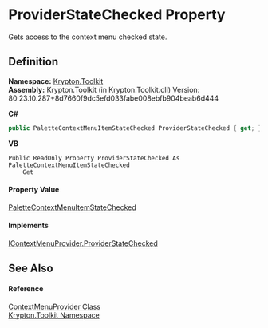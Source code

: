 # ProviderStateChecked Property


Gets access to the context menu checked state.



## Definition
**Namespace:** <a href="79d2eac2-21f4-54ff-7552-b20c33c30600.md">Krypton.Toolkit</a>  
**Assembly:** Krypton.Toolkit (in Krypton.Toolkit.dll) Version: 80.23.10.287+8d7660f9dc5efd033fabe008ebfb904beab6d444

**C#**
``` C#
public PaletteContextMenuItemStateChecked ProviderStateChecked { get; }
```
**VB**
``` VB
Public ReadOnly Property ProviderStateChecked As PaletteContextMenuItemStateChecked
	Get
```



#### Property Value
<a href="7a6b598d-4985-a7cc-cf17-a7ef9a02b135.md">PaletteContextMenuItemStateChecked</a>

#### Implements
<a href="a8ee8db0-4dfb-52b0-3ecf-21e72dc9534b.md">IContextMenuProvider.ProviderStateChecked</a>  


## See Also


#### Reference
<a href="1bdd5154-fb29-6360-fee9-cfdf41d2214c.md">ContextMenuProvider Class</a>  
<a href="79d2eac2-21f4-54ff-7552-b20c33c30600.md">Krypton.Toolkit Namespace</a>  
